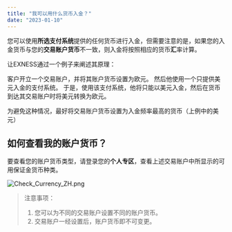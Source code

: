 ```yaml
---
title: "我可以用什么货币入金？"
date: "2023-01-10"
---
```


您可以使用**所选支付系统**提供的任何货币进行入金，但需要注意的是，如果您的入金货币与您的**交易账户货币**不一致，则入金将按照相应的货币**汇**率计算。

让EXNESS通过一个例子来阐述其原理：

客户开立一个交易账户，并将其账户货币设置为欧元。 然后他使用一个只提供美元入金的支付系统。 于是，使用该支付系统，他将只能以美元入金，然后在货币到达其交易账户时将美元转换为欧元。

为避免这种情况，最好将交易账户货币设置为入金频率最高的货币（上例中的美元）

## 如何查看我的账户货币？

要查看您的账户货币类型，请登录您的**个人专区**，查看上述交易账户中所显示的可用保证金货币种类。

![Check_Currency_ZH.png](https://cdn.jsdelivr.net/gh/jarlin8/OSS@main/exhelp/Check_Currency_ZH.png)

> 注意事项：
> 1. 您可以为不同的交易账户设置不同的账户货币。
> 2. 交易账户一经设置后，账户货币即不可变更。
